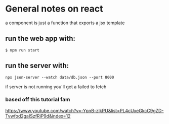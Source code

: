 # General notes on react

a component is just a function that exports a jsx template


## run the web app with:
```
$ npm run start
```


## run the server with:
```
npx json-server --watch data/db.json --port 8000
```
if server is not running you'll get a failed to fetch




### based off this tutorial fam
https://www.youtube.com/watch?v=-YpnB-zlkPU&list=PL4cUxeGkcC9gZD-Tvwfod2gaISzfRiP9d&index=12